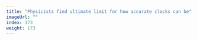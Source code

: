 ```yaml
---
title: "Physicists find ultimate limit for how accurate clocks can be"
imageUrl: ""
index: 173
weight: 173
---
```

